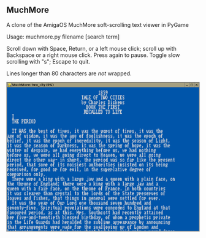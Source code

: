 ## MuchMore

A clone of the AmigaOS MuchMore soft-scrolling text viewer in PyGame

Usage: muchmore.py filename [search term]

Scroll down with Space, Return, or a left mouse click; scroll up with
Backspace or a right mouse click. Press again to pause.
Toggle slow scrolling with "s"; Escape to quit.

Lines longer than 80 characters are _not_ wrapped.

![screenshot](https://github.com/mdoege/MuchMore/raw/master/screenshot.png
 "MuchMore screenshot")

